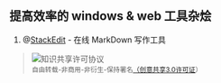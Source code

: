 ## 提高效率的 windows & web 工具杂烩 ##

1. @[StackEdit](https://stackedit.io/editor) - 在线 MarkDown 写作工具
 
 > <img alt="知识共享许可协议" style="border-width:0" src="https://i.creativecommons.org/l/by-nc-nd/3.0/80x15.png" /> <br/><small>自由转载-非商用-非衍生-保持署名<a rel="license" href="http://creativecommons.org/licenses/by-nc-nd/3.0/">（创意共享3.0许可证</a>）</small>
